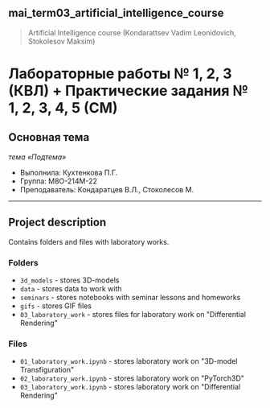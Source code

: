 ## mai_term03_artificial_intelligence_course
> Artificial Intelligence course (Kondarattsev Vadim Leonidovich, Stokolesov Maksim)


# Лабораторные работы № 1, 2, 3 (КВЛ) + Практические задания № 1, 2, 3, 4, 5 (СМ) 

## Основная тема
*тема «Подтема»*

* Выполнила: Кухтенкова П.Г.
* Группа: M8O-214M-22
* Преподаватель: Кондаратцев В.Л., Стоколесов М.

---

## Project description

Contains folders and files with laboratory works.


### Folders

* `3d_models` - stores 3D-models
* `data` - stores data to work with
* `seminars` - stores notebooks with seminar lessons and homeworks
* `gifs` - stores GIF files 
* `03_laboratory_work` - stores files for laboratory work on "Differential Rendering"


### Files
* `01_laboratory_work.ipynb` - stores laboratory work on "3D-model Transfiguration"
* `02_laboratory_work.ipynb` - stores laboratory work on "PyTorch3D"
* `03_laboratory_work.ipynb` - stores laboratory work on "Differential Rendering"